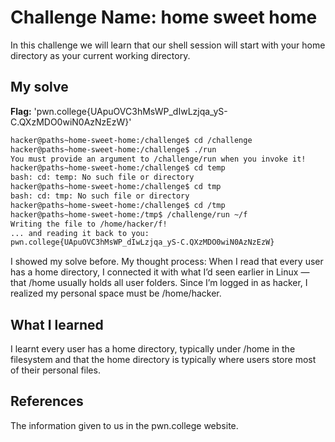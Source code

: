 # Challenge Name: home sweet home
In this challenge we will learn that our shell session will start with your home directory as your current working directory.
## My solve
**Flag:** 'pwn.college{UApuOVC3hMsWP_dIwLzjqa_yS-C.QXzMDO0wiN0AzNzEzW}'
```bash
hacker@paths~home-sweet-home:/challenge$ cd /challenge
hacker@paths~home-sweet-home:/challenge$ ./run
You must provide an argument to /challenge/run when you invoke it!
hacker@paths~home-sweet-home:/challenge$ cd temp
bash: cd: temp: No such file or directory
hacker@paths~home-sweet-home:/challenge$ cd tmp
bash: cd: tmp: No such file or directory
hacker@paths~home-sweet-home:/challenge$ cd /tmp
hacker@paths~home-sweet-home:/tmp$ /challenge/run ~/f
Writing the file to /home/hacker/f!
... and reading it back to you:
pwn.college{UApuOVC3hMsWP_dIwLzjqa_yS-C.QXzMDO0wiN0AzNzEzW}
```

I showed my solve before.
My thought process: When I read that every user has a home directory, I connected it with what I’d seen earlier in Linux — that /home usually holds all user folders. Since I’m logged in as hacker, I realized my personal space must be /home/hacker. 

## What I learned
I learnt every user has a home directory, typically under /home in the filesystem and that the home directory is typically where users store most of their personal files.
## References
The information given to us in the pwn.college website.
